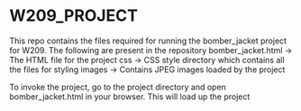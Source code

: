 # W209_PROJECT
This repo contains the files required for running the bomber_jacket project for W209.  The following are present in the repository
bomber_jacket.html -> The HTML file for the project
css -> CSS style directory which contains all the files for styling
images -> Contains JPEG images loaded by the project

To invoke the project, go to the project directory and open bomber_jacket.html in your browser.
This will load up the project
